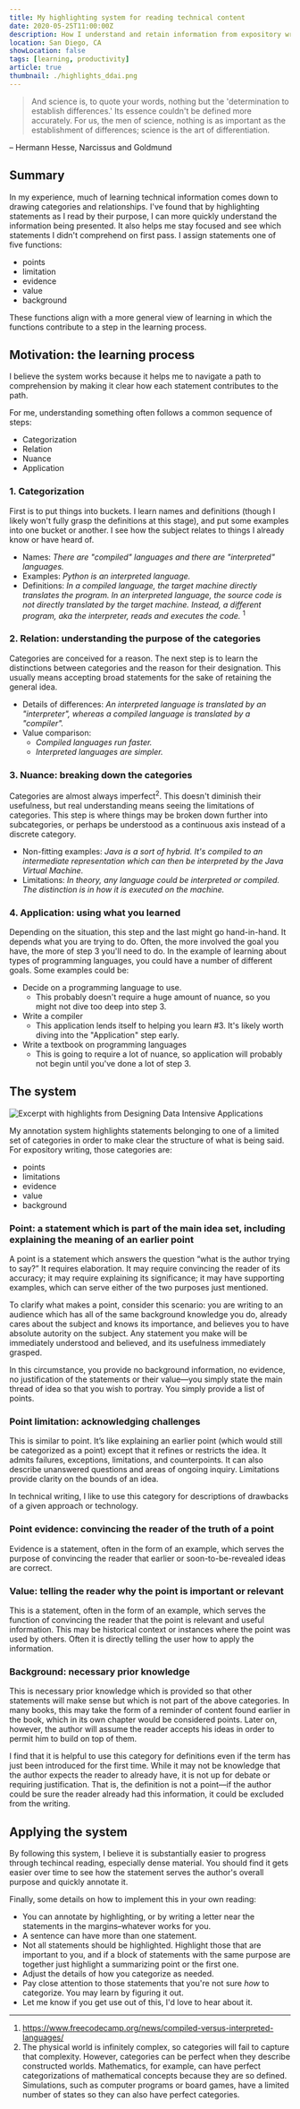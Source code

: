 ```yaml
---
title: My highlighting system for reading technical content
date: 2020-05-25T11:00:00Z
description: How I understand and retain information from expository writing
location: San Diego, CA
showLocation: false
tags: [learning, productivity]
article: true
thumbnail: ./highlights_ddai.png
---
```


> And science is, to quote your words, nothing but the 'determination to establish differences.' Its essence couldn't be defined more accurately. For us, the men of science, nothing is as important as the establishment of differences; science is the art of differentiation.

– Hermann Hesse, Narcissus and Goldmund

## Summary

In my experience, much of learning technical information comes down to drawing categories and relationships. I've found that by highlighting statements as I read by their purpose, I can more quickly understand the information being presented. It also helps me stay focused and see which statements I didn't comprehend on first pass. I assign statements one of five functions:
- points
- limitation
- evidence
- value
- background

These functions align with a more general view of learning in which the functions contribute to a step in the learning process.

## Motivation: the learning process

I believe the system works because it helps me to navigate a path to comprehension by making it clear how each statement contributes to the path.

For me, understanding something often follows a common sequence of steps:
- Categorization
- Relation
- Nuance
- Application

### 1. Categorization

First is to put things into buckets. I learn names and definitions (though I likely won't fully grasp the definitions at this stage), and put some examples into one bucket or another. I see how the subject relates to things I already know or have heard of.

- Names: *There are "compiled" languages and there are "interpreted" languages.*
- Examples: *Python is an interpreted language.*
- Definitions: *In a compiled language, the target machine directly translates the program. In an interpreted language, the source code is not directly translated by the target machine. Instead, a different program, aka the interpreter, reads and executes the code.* <sup>1</sup>


### 2. Relation: understanding the purpose of the categories

Categories are conceived for a reason. The next step is to learn the distinctions between categories and the reason for their designation. This usually means accepting broad statements for the sake of retaining the general idea.

- Details of differences: *An interpreted language is translated by an "interpreter", whereas a compiled language is translated by a "compiler".*
- Value comparison: 
    - *Compiled languages run faster.*
    - *Interpreted languages are simpler.*

### 3. Nuance: breaking down the categories

Categories are almost always imperfect<sup>2</sup>. This doesn't diminish their usefulness, but real understanding means seeing the limitations of categories. This step is where things may be broken down further into subcategories, or perhaps be understood as a continuous axis instead of a discrete category.

- Non-fitting examples: *Java is a sort of hybrid. It's compiled to an intermediate representation which can then be interpreted by the Java Virtual Machine.*
- Limitations: *In theory, any language could be interpreted or compiled. The distinction is in how it is executed on the machine.*

### 4. Application: using what you learned

Depending on the situation, this step and the last might go hand-in-hand. It depends what you are trying to do. Often, the more involved the goal you have, the more of step 3 you'll need to do. In the example of learning about types of programming languages, you could have a number of different goals. Some examples could be:

- Decide on a programming language to use.
    - This probably doesn't require a huge amount of nuance, so you might not dive too deep into step 3.
- Write a compiler
    - This application lends itself to helping you learn #3. It's likely worth diving into the "Application" step early.
- Write a textbook on programming languages
    - This is going to require a lot of nuance, so application will probably not begin until you've done a lot of step 3.



## The system


![Excerpt with highlights from Designing Data Intensive Applications](highlights_ddai.png)

My annotation system highlights statements belonging to one of a limited set of categories in order to make clear the structure of what is being said. For expository writing, those categories are:
- points
- limitations
- evidence
- value
- background

### Point: a statement which is part of the main idea set, including explaining the meaning of an earlier point

A point is a statement which answers the question “what is the author trying to say?” It requires elaboration. It may require convincing the reader of its accuracy; it may require explaining its significance; it may have supporting examples, which can serve either of the two purposes just mentioned.

To clarify what makes a point, consider this scenario: you are writing to an audience which has all of the same background knowledge you do, already cares about the subject and knows its importance, and believes you to have absolute autority on the subject. Any statement you make will be immediately understood and believed, and its usefulness immediately grasped. 

 In this circumstance, you provide no background information, no evidence, no justification of the statements or their value—you simply state the main thread of idea so that you wish to portray. You simply provide a list of points.

### Point limitation: acknowledging challenges

This is similar to point. It’s like explaining an earlier point (which would still be categorized as a point) except that it refines or restricts the idea. It admits failures, exceptions, limitations, and counterpoints. It can also describe unanswered questions and areas of ongoing inquiry. Limitations provide clarity on the bounds of an idea.

In technical writing, I like to use this category for descriptions of drawbacks of a given approach or technology. 

### Point evidence: convincing the reader of the truth of a point

Evidence is a statement, often in the form of an example, which serves the purpose of convincing the reader that earlier or soon-to-be-revealed ideas are correct.

### Value: telling the reader why the point is important or relevant

This is a statement, often in the form of an example, which serves the function of convincing the reader that the point is relevant and useful information. This may be historical context or instances where the point was used by others. Often it is directly telling the user how to apply the information.


### Background: necessary prior knowledge

This is necessary prior knowledge which is provided so that other statements will make sense but which is not part of the above categories. In many books, this may take the form of a reminder of content found earlier in the book, which in its own chapter would be considered points. Later on, however, the author will assume the reader accepts his ideas in order to permit him to build on top of them. 

I find that it is helpful to use this category for definitions even if the term has just been introduced for the first time. While it may not be knowledge that the author expects the reader to already have, it is not up for debate or requiring justification. That is, the definition is not a point—if the author could be sure the reader already had this information, it could be excluded from the writing.


## Applying the system

By following this system, I believe it is substantially easier to progress through techincal reading, especially dense material. You should find it gets easier over time to see how the statement serves the author's overall purpose and quickly annotate it. 

Finally, some details on how to implement this in your own reading:
- You can annotate by highlighting, or by writing a letter near the statements in the margins–whatever works for you.
- A sentence can have more than one statement.
- Not all statements should be highlighted. Highlight those that are important to you, and if a block of statements with the same purpose are together just highlight a summarizing point or the first one.
- Adjust the details of how you categorize as needed.
- Pay close attention to those statements that you're not sure *how* to categorize. You may learn by figuring it out.
- Let me know if you get use out of this, I'd love to hear about it.


----
1. https://www.freecodecamp.org/news/compiled-versus-interpreted-languages/
2. The physical world is infinitely complex, so categories will fail to capture that complexity. However, categories can be perfect when they describe constructed worlds. Mathematics, for example, can have perfect categorizations of mathematical concepts because they are so defined. Simulations, such as computer programs or board games, have a limited number of states so they can also have perfect categories.
